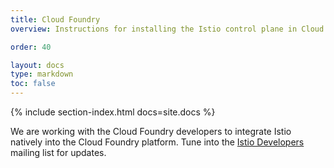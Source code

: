 ```yaml
---
title: Cloud Foundry
overview: Instructions for installing the Istio control plane in Cloud Foundry.

order: 40

layout: docs
type: markdown
toc: false
---
```


{% include section-index.html docs=site.docs %}

We are working with the Cloud Foundry developers to integrate Istio
natively into the Cloud Foundry platform. Tune
into the
[Istio Developers](https://groups.google.com/forum/#!forum/istio-dev)
mailing list for updates.
